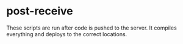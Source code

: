 post-receive
================

These scripts are run after code is pushed to the server. It compiles everything and deploys to the correct locations.
